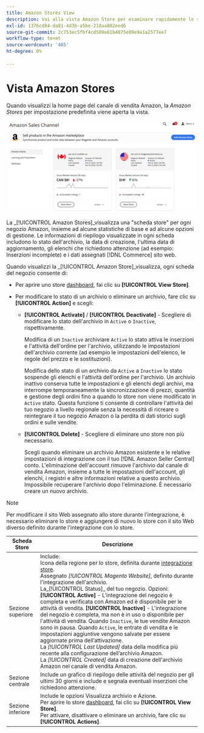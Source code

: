 ```yaml
---
title: Amazon Stores View
description: Vai alla vista Amazon Store per esaminare rapidamente le statistiche di base per ciascuno dei tuoi store Amazon e le opzioni di gestione degli accessi.
exl-id: 1376cd84-da81-4d3b-a5be-218aa802eed6
source-git-commit: 2c753ec5f6f4cd509e61b4875e09e9a1a2577ee7
workflow-type: tm+mt
source-wordcount: '465'
ht-degree: 0%

---
```


# Vista Amazon Stores

Quando visualizzi la home page del canale di vendita Amazon, la _Amazon Stores_ per impostazione predefinita viene aperta la vista.

![Vista Amazon Stores](assets/amazon-sales-channel-home-tabs.png)

La _[!UICONTROL Amazon Stores]_visualizza una &quot;scheda store&quot; per ogni negozio Amazon, insieme ad alcune statistiche di base e ad alcune opzioni di gestione. Le informazioni di riepilogo visualizzate in ogni scheda includono lo stato dell&#39;archivio, la data di creazione, l&#39;ultima data di aggiornamento, gli elenchi che richiedono attenzione (ad esempio: Inserzioni incomplete) e i dati assegnati [!DNL Commerce] sito web.

Quando visualizzi la _[!UICONTROL Amazon Store]_visualizza, ogni scheda del negozio consente di:

- Per aprire uno store [dashboard](./amazon-store-dashboard.md), fai clic su **[!UICONTROL View Store]**.

- Per modificare lo stato di un archivio o eliminare un archivio, fare clic su **[!UICONTROL Action]** e scegli:

   - **[!UICONTROL Activate]** / **[!UICONTROL Deactivate]** - Scegliere di modificare lo stato dell&#39;archivio in `Active` o `Inactive`, rispettivamente.

      Modifica di un `Inactive` archiviare `Active` lo stato attiva le inserzioni e l&#39;attività dell&#39;ordine per l&#39;archivio, utilizzando le impostazioni dell&#39;archivio corrente (ad esempio le impostazioni dell&#39;elenco, le regole del prezzo e le sostituzioni).

      Modifica dello stato di un archivio da `Active` a `Inactive` lo stato sospende gli elenchi e l&#39;attività dell&#39;ordine per l&#39;archivio. Un archivio inattivo conserva tutte le impostazioni e gli elenchi degli archivi, ma interrompe temporaneamente la sincronizzazione di prezzi, quantità e gestione degli ordini fino a quando lo store non viene modificato in `Active` stato. Questa funzione ti consente di controllare l&#39;attività del tuo negozio a livello regionale senza la necessità di ricreare o reintegrare il tuo negozio Amazon o la perdita di dati storici sugli ordini e sulle vendite.

   - **[!UICONTROL Delete]** - Scegliere di eliminare uno store non più necessario.

      Scegli quando eliminare un archivio Amazon esistente e le relative impostazioni di integrazione con il tuo [!DNL Amazon Seller Central] conto. L&#39;eliminazione dell&#39;account rimuove l&#39;archivio dal canale di vendita Amazon, insieme a tutte le impostazioni dell&#39;account, gli elenchi, i registri e altre informazioni relative a questo archivio. Impossibile recuperare l&#39;archivio dopo l&#39;eliminazione. È necessario creare un nuovo archivio.

>[!NOTE]
>Per modificare il sito Web assegnato allo store durante l&#39;integrazione, è necessario eliminare lo store e aggiungere di nuovo lo store con il sito Web diverso definito durante l&#39;integrazione con lo store.

| Scheda Store | Descrizione |
|--- |--- |
| Sezione superiore | Include: <br>Icona della regione per lo store, definita durante [integrazione store](./store-integration.md).<br> Assegnato _[!UICONTROL Magento Website]_, definito durante l&#39;integrazione dell&#39;archivio.<br>La_[!UICONTROL Status]_ del tuo negozio. Opzioni: **[!UICONTROL Active]** - L’integrazione del negozio è completa e verificata con Amazon ed è disponibile per le attività di vendita. **[!UICONTROL Inactive]** - L&#39;integrazione del negozio è completa, ma non è in uso o disponibile per l&#39;attività di vendita. Quando `Inactive`, le tue vendite Amazon sono in pausa. Quando `Active`, le entrate di vendita e le impostazioni aggiuntive vengono salvate per essere aggiornate prima dell’attivazione.<br>La *[!UICONTROL Last Updated]* data della modifica più recente alla configurazione dell’archivio Amazon.<br>La *[!UICONTROL Created]* data di creazione dell&#39;archivio Amazon nel canale di vendita Amazon. |
| Sezione centrale | Include un grafico di riepilogo delle attività del negozio per gli ultimi 30 giorni e include e segnala eventuali inserzioni che richiedono attenzione. |
| Sezione inferiore | Include le opzioni Visualizza archivio e Azione.<br>Per aprire lo store [dashboard](./amazon-store-dashboard.md), fai clic su **[!UICONTROL View Store]**.<br>Per attivare, disattivare o eliminare un archivio, fare clic su **[!UICONTROL Actions]**. |
